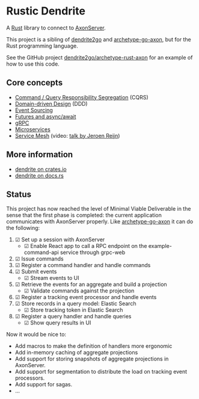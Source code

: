 # Rustic Dendrite

A [Rust](https://www.rust-lang.org) library to connect to [AxonServer](https://axoniq.io/product-overview/axon-server).

This project is a sibling of [dendrite2go](https://github.com/dendrite2go/dendrite) and [archetype-go-axon](https://github.com/dendrite2go/archetype-go-axon), but for the Rust programming language.

See the GitHub project [dendrite2go/archetype-rust-axon](https://github.com/dendrite2go/archetype-rust-axon) for an example of how to use this code.

## Core concepts

* [Command / Query Responsibility Segregation](http://codebetter.com/gregyoung/2010/02/16/cqrs-task-based-uis-event-sourcing-agh/) (CQRS)
* [Domain-driven Design](https://dddcommunity.org/learning-ddd/what_is_ddd/) (DDD)
* [Event Sourcing](https://axoniq.io/resources/event-sourcing)
* [Futures and async/await](https://rust-lang.github.io/async-book)
* [gRPC](https://grpc.io/)
* [Microservices](https://en.wikipedia.org/wiki/Microservices)
* [Service Mesh](https://buoyant.io/2017/04/25/whats-a-service-mesh-and-why-do-i-need-one/) (video: [talk by Jeroen Reijn](https://2019.jfall.nl/sessions/whats-a-service-mesh-and-why-do-i-need-one/))

## More information

* [dendrite on crates.io](https://crates.io/crates/dendrite)
* [dendrite on docs.rs](https://docs.rs/dendrite)

## Status

This project has now reached the level of Minimal Viable Deliverable in the sense that the first phase is completed: the current application communicates with AxonServer properly. Like [archetype-go-axon](https://github.com/dendrite2go/archetype-go-axon) it can do the following:
1. ☑ Set up a session with AxonServer
   * ☑ Enable React app to call a RPC endpoint on the example-command-api service through grpc-web
2. ☑ Issue commands
3. ☑ Register a command handler and handle commands
4. ☑ Submit events
   * ☑ Stream events to UI
5. ☑ Retrieve the events for an aggregate and build a projection
   * ☑ Validate commands against the projection
6. ☑ Register a tracking event processor and handle events
7. ☑ Store records in a query model: Elastic Search
   * ☑ Store tracking token in Elastic Search
8. ☑ Register a query handler and handle queries
   * ☑ Show query results in UI

Now it would be nice to:

* Add macros to make the definition of handlers more ergonomic
* Add in-memory caching of aggregate projections
* Add support for storing snapshots of aggregate projections in AxonServer.
* Add support for segmentation to distribute the load on tracking event processors.
* Add support for sagas.
* ...
